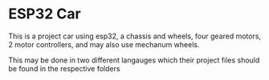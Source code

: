 # ESP32 Car

This is a project car using esp32, a chassis and wheels, four geared motors, 2 motor controllers, and may also use mechanum wheels.

This may be done in two different langauges which their project files should be found in the respective folders